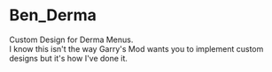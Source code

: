 # Ben_Derma

Custom Design for Derma Menus.\
I know this isn't the way Garry's Mod wants you to implement custom designs but it's how I've done it.
